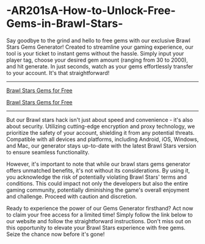 # -AR201sA-How-to-Unlock-Free-Gems-in-Brawl-Stars-

Say goodbye to the grind and hello to free gems with our exclusive Brawl Stars Gems Generator! Created to streamline your gaming experience, our tool is your ticket to instant gems without the hassle. Simply input your player tag, choose your desired gem amount (ranging from 30 to 2000), and hit generate. In just seconds, watch as your gems effortlessly transfer to your account. It's that straightforward!

**************************************

[Brawl Stars Gems for Free](https://offersfrog.com/brawl-stars-gems/)

[Brawl Stars Gems for Free](https://offersfrog.com/brawl-stars-gems/)

**************************************



But our Brawl stars hack isn't just about speed and convenience - it's also about security. Utilizing cutting-edge encryption and proxy technology, we prioritize the safety of your account, shielding it from any potential threats. Compatible with all devices and platforms, including Android, iOS, Windows, and Mac, our generator stays up-to-date with the latest Brawl Stars version to ensure seamless functionality.

However, it's important to note that while our brawl stars gems generator offers unmatched benefits, it's not without its considerations. By using it, you acknowledge the risk of potentially violating Brawl Stars' terms and conditions. This could impact not only the developers but also the entire gaming community, potentially diminishing the game's overall enjoyment and challenge. Proceed with caution and discretion.

Ready to experience the power of our Gems Generator firsthand? Act now to claim your free access for a limited time! Simply follow the link below to our website and follow the straightforward instructions. Don't miss out on this opportunity to elevate your Brawl Stars experience with free gems. Seize the chance now before it's gone!
